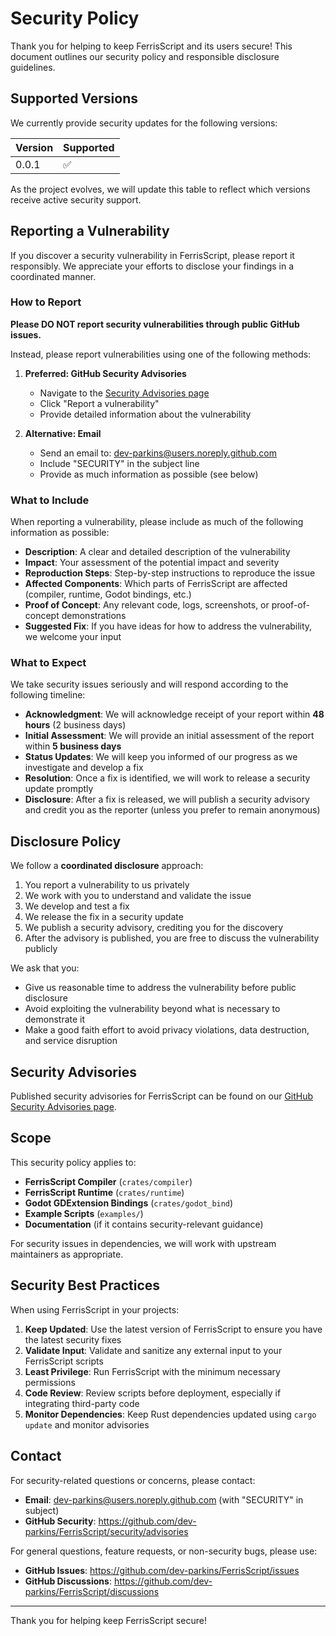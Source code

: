 # Security Policy

Thank you for helping to keep FerrisScript and its users secure! This document outlines our security policy and responsible disclosure guidelines.

## Supported Versions

We currently provide security updates for the following versions:

| Version | Supported          |
| ------- | ------------------ |
| 0.0.1   | :white_check_mark: |

As the project evolves, we will update this table to reflect which versions receive active security support.

## Reporting a Vulnerability

If you discover a security vulnerability in FerrisScript, please report it responsibly. We appreciate your efforts to disclose your findings in a coordinated manner.

### How to Report

**Please DO NOT report security vulnerabilities through public GitHub issues.**

Instead, please report vulnerabilities using one of the following methods:

1. **Preferred: GitHub Security Advisories**
   - Navigate to the [Security Advisories page](https://github.com/dev-parkins/FerrisScript/security/advisories)
   - Click "Report a vulnerability"
   - Provide detailed information about the vulnerability

2. **Alternative: Email**
   - Send an email to: dev-parkins@users.noreply.github.com
   - Include "SECURITY" in the subject line
   - Provide as much information as possible (see below)

### What to Include

When reporting a vulnerability, please include as much of the following information as possible:

- **Description**: A clear and detailed description of the vulnerability
- **Impact**: Your assessment of the potential impact and severity
- **Reproduction Steps**: Step-by-step instructions to reproduce the issue
- **Affected Components**: Which parts of FerrisScript are affected (compiler, runtime, Godot bindings, etc.)
- **Proof of Concept**: Any relevant code, logs, screenshots, or proof-of-concept demonstrations
- **Suggested Fix**: If you have ideas for how to address the vulnerability, we welcome your input

### What to Expect

We take security issues seriously and will respond according to the following timeline:

- **Acknowledgment**: We will acknowledge receipt of your report within **48 hours** (2 business days)
- **Initial Assessment**: We will provide an initial assessment of the report within **5 business days**
- **Status Updates**: We will keep you informed of our progress as we investigate and develop a fix
- **Resolution**: Once a fix is identified, we will work to release a security update promptly
- **Disclosure**: After a fix is released, we will publish a security advisory and credit you as the reporter (unless you prefer to remain anonymous)

## Disclosure Policy

We follow a **coordinated disclosure** approach:

1. You report a vulnerability to us privately
2. We work with you to understand and validate the issue
3. We develop and test a fix
4. We release the fix in a security update
5. We publish a security advisory, crediting you for the discovery
6. After the advisory is published, you are free to discuss the vulnerability publicly

We ask that you:
- Give us reasonable time to address the vulnerability before public disclosure
- Avoid exploiting the vulnerability beyond what is necessary to demonstrate it
- Make a good faith effort to avoid privacy violations, data destruction, and service disruption

## Security Advisories

Published security advisories for FerrisScript can be found on our [GitHub Security Advisories page](https://github.com/dev-parkins/FerrisScript/security/advisories).

## Scope

This security policy applies to:

- **FerrisScript Compiler** (`crates/compiler`)
- **FerrisScript Runtime** (`crates/runtime`)
- **Godot GDExtension Bindings** (`crates/godot_bind`)
- **Example Scripts** (`examples/`)
- **Documentation** (if it contains security-relevant guidance)

For security issues in dependencies, we will work with upstream maintainers as appropriate.

## Security Best Practices

When using FerrisScript in your projects:

1. **Keep Updated**: Use the latest version of FerrisScript to ensure you have the latest security fixes
2. **Validate Input**: Validate and sanitize any external input to your FerrisScript scripts
3. **Least Privilege**: Run FerrisScript with the minimum necessary permissions
4. **Code Review**: Review scripts before deployment, especially if integrating third-party code
5. **Monitor Dependencies**: Keep Rust dependencies updated using `cargo update` and monitor advisories

## Contact

For security-related questions or concerns, please contact:
- **Email**: dev-parkins@users.noreply.github.com (with "SECURITY" in subject)
- **GitHub Security**: https://github.com/dev-parkins/FerrisScript/security/advisories

For general questions, feature requests, or non-security bugs, please use:
- **GitHub Issues**: https://github.com/dev-parkins/FerrisScript/issues
- **GitHub Discussions**: https://github.com/dev-parkins/FerrisScript/discussions

---

Thank you for helping keep FerrisScript secure!
